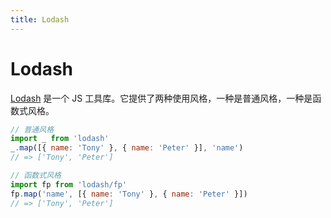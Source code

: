 ```yaml
---
title: Lodash
---
```


<script>
  import _ from "lodash"
  import fp from "lodash/fp"

  window._ = _
  window.fp = fp
</script>

# Lodash

[Lodash](https://lodash.com/) 是一个 JS 工具库。它提供了两种使用风格，一种是普通风格，一种是函数式风格。

```js
// 普通风格
import _ from 'lodash'
_.map([{ name: 'Tony' }, { name: 'Peter' }], 'name')
// => ['Tony', 'Peter']

// 函数式风格
import fp from 'lodash/fp'
fp.map('name', [{ name: 'Tony' }, { name: 'Peter' }])
// => ['Tony', 'Peter']
```
